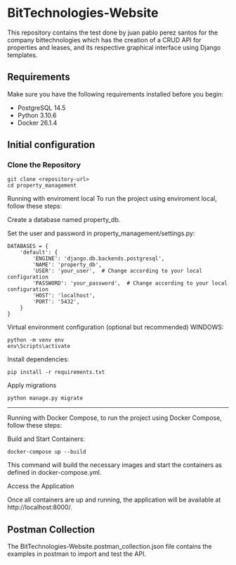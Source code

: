# BitTechnologies-Website
This repository contains the test done by juan pablo perez santos for the company bittechnologies which has the creation of a CRUD API for properties and leases, and its respective graphical interface using Django templates.

## Requirements

Make sure you have the following requirements installed before you begin:

- PostgreSQL 14.5
- Python 3.10.6
- Docker 26.1.4

## Initial configuration

### Clone the Repository

```
git clone <repository-url>
cd property_management
```

Running with enviroment local
To run the project using enviroment local, follow these steps:

Create a database named property_db.

Set the user and password in property_management/settings.py:

```
DATABASES = {
    'default': {
        'ENGINE': 'django.db.backends.postgresql',
        'NAME': 'property_db',
        'USER': 'your_user',  # Change according to your local configuration
        'PASSWORD': 'your_password',  # Change according to your local configuration
        'HOST': 'localhost',
        'PORT': '5432',
    }
}
```

Virtual environment configuration (optional but recommended) WINDOWS:
```
python -m venv env
env\Scripts\activate
```

Install dependencies:
```
pip install -r requirements.txt
```

Apply migrations
```
python manage.py migrate
```

----------------------------------------------------

Running with Docker Compose, to run the project using Docker Compose, follow these steps:

Build and Start Containers:

```
docker-compose up --build
```

This command will build the necessary images and start the containers as defined in docker-compose.yml.

Access the Application

Once all containers are up and running, the application will be available at http://localhost:8000/.

## Postman Collection

The BitTechnologies-Website.postman_collection.json file contains the examples in postman to import and test the API.


